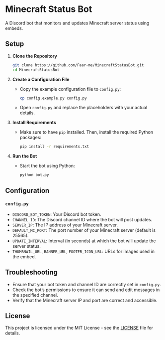 
# Minecraft Status Bot

A Discord bot that monitors and updates Minecraft server status using embeds.

## Setup

1. **Clone the Repository**

   ```bash
   git clone https://github.com/Faar-me/MinecraftStatusBot.git
   cd MinecraftStatusBot
   ```

2. **Create a Configuration File**

   - Copy the example configuration file to `config.py`:
     ```bash
     cp config.example.py config.py
     ```

   - Open `config.py` and replace the placeholders with your actual details.

3. **Install Requirements**

   - Make sure to have `pip` installed. Then, install the required Python packages:
     ```bash
     pip install -r requirements.txt
     ```

4. **Run the Bot**

   - Start the bot using Python:
     ```bash
     python bot.py
     ```

## Configuration

### `config.py`

- `DISCORD_BOT_TOKEN`: Your Discord bot token.
- `CHANNEL_ID`: The Discord channel ID where the bot will post updates.
- `SERVER_IP`: The IP address of your Minecraft server.
- `DEFAULT_MC_PORT`: The port number of your Minecraft server (default is 25565).
- `UPDATE_INTERVAL`: Interval (in seconds) at which the bot will update the server status.
- `THUMBNAIL_URL`, `BANNER_URL`, `FOOTER_ICON_URL`: URLs for images used in the embed.

## Troubleshooting

- Ensure that your bot token and channel ID are correctly set in `config.py`.
- Check the bot’s permissions to ensure it can send and edit messages in the specified channel.
- Verify that the Minecraft server IP and port are correct and accessible.

## License

This project is licensed under the MIT License - see the [LICENSE](LICENSE) file for details.


